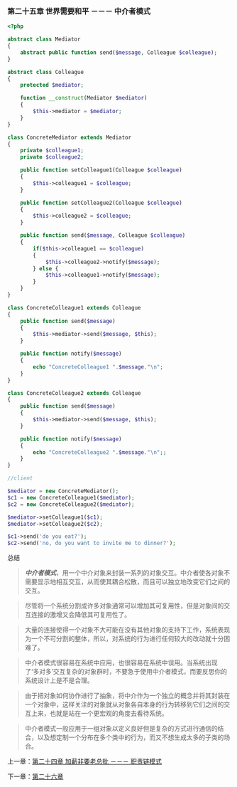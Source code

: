 ### 第二十五章 世界需要和平 －－－ 中介者模式

```php
<?php

abstract class Mediator
{
    abstract public function send($message, Colleague $colleague);
}

abstract class Colleague
{
    protected $mediator;

    function __construct(Mediator $mediator)
    {
        $this->mediator = $mediator;
    }
}

class ConcreteMediator extends Mediator
{
    private $colleague1;
    private $colleague2;

    public function setColleague1(Colleague $colleague)
    {
        $this->colleague1 = $colleague;
    }

    public function setColleague2(Colleague $colleague)
    {
        $this->colleague2 = $colleague;
    }

    public function send($message, Colleague $colleague)
    {
        if($this->colleague1 == $colleague)
        {
            $this->colleague2->notify($message);
        } else {
            $this->colleague1->notify($message);
        }
    }
}

class ConcreteColleague1 extends Colleague
{
    public function send($message)
    {
        $this->mediator->send($message, $this);
    }

    public function notify($message)
    {
        echo "ConcreteColleague1 ".$message."\n";
    }
}

class ConcreteColleague2 extends Colleague
{
    public function send($message)
    {
        $this->mediator->send($message, $this);
    }

    public function notify($message)
    {
        echo "ConcreteColleague2 ".$message."\n";;
    }
}

//client

$mediator = new ConcreteMediator();
$c1 = new ConcreteColleague1($mediator);
$c2 = new ConcreteColleague2($mediator);

$mediator->setColleague1($c1);
$mediator->setColleague2($c2);

$c1->send('do you eat?');
$c2->send('no, do you want to invite me to dinner?');
```

总结

> ***中介者模式***，用一个中介对象来封装一系列的对象交互。中介者使各对象不需要显示地相互交互，从而使其耦合松散，而且可以独立地改变它们之间的交互。

> 尽管将一个系统分割成许多对象通常可以增加其可复用性，但是对象间的交互连接的激增又会降低其可复用性了。

> 大量的连接使得一个对象不大可能在没有其他对象的支持下工作，系统表现为一个不可分割的整体，所以，对系统的行为进行任何较大的改动就十分困难了。

> 中介者模式很容易在系统中应用，也很容易在系统中误用。当系统出现了‘多对多’交互复杂的对象群时，不要急于使用中介者模式，而要反思你的系统设计上是不是合理。

> 由于把对象如何协作进行了抽象，将中介作为一个独立的概念并将其封装在一个对象中，这样关注的对象就从对象各自本身的行为转移到它们之间的交互上来，也就是站在一个更宏观的角度去看待系统。

> 中介者模式一般应用于一组对象以定义良好但是复杂的方式进行通信的结合，以及想定制一个分布在多个类中的行为，而又不想生成太多的子类的场合。

上一章：[第二十四章 加薪非要老总批 －－－ 职责链模式](https://github.com/flyingalex/design-patterns-by-php/blob/master/chapter24.md)

下一章：[第二十六章 ](https://github.com/flyingalex/design-patterns-by-php/blob/master/chapter26.md)